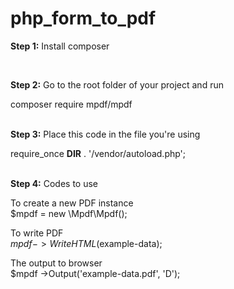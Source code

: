 # php_form_to_pdf

<p><strong>Step 1:</strong> Install composer</p><br>

<strong>Step 2:</strong> Go to the root folder of your project and run

composer require mpdf/mpdf<br><br>


<strong>Step 3:</strong> Place this code in the file you're using 

require_once __DIR__ . '/vendor/autoload.php';<br><br>


<strong>Step 4:</strong> Codes to use

To create a new PDF instance <br>
$mpdf = new \Mpdf\Mpdf();

To write PDF <br>
$mpdf->WriteHTML($example-data);

The output to browser <br>
$mpdf ->Output('example-data.pdf', 'D');
